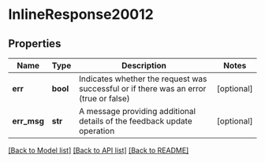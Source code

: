 # InlineResponse20012

## Properties
Name | Type | Description | Notes
------------ | ------------- | ------------- | -------------
**err** | **bool** | Indicates whether the request was successful or if there was an error (true or false) | [optional] 
**err_msg** | **str** | A message providing additional details of the feedback update operation | [optional] 

[[Back to Model list]](../README.md#documentation-for-models) [[Back to API list]](../README.md#documentation-for-api-endpoints) [[Back to README]](../README.md)

